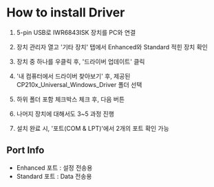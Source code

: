 # How to install Driver
1. 5-pin USB로 IWR6843ISK 장치를 PC와 연결

2. 장치 관리자 열고 '기타 장치' 탭에서 Enhanced와 Standard 적힌 장치 확인

3. 장치 중 하나를 우클릭 후, '드라이버 업데이트' 클릭

4. '내 컴퓨터에서 드라이버 찾아보기' 후, 제공된 CP210x_Universal_Windows_Driver 폴더 선택

5. 하위 폴더 포함 체크박스 체크 후, 다음 버튼

6. 나머지 장치에 대해서도 3~5 과정 진행

7. 설치 완료 시, '포트(COM & LPT)'에서 2개의 포트 확인 가능

## Port Info
* Enhanced 포트 : 설정 전송용
* Standard 포트 : Data 전송용